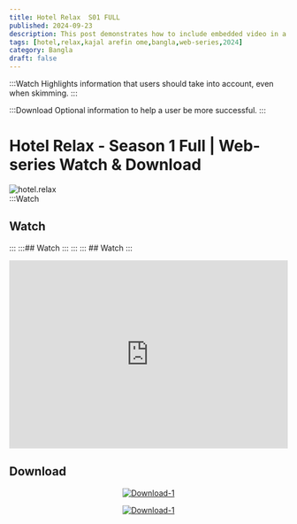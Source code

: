 ```yaml
---
title: Hotel Relax  S01 FULL
published: 2024-09-23
description: This post demonstrates how to include embedded video in a blog post.
tags: [hotel,relax,kajal arefin ome,bangla,web-series,2024]
category: Bangla
draft: false
---
```



:::Watch
Highlights information that users should take into account, even when skimming.
:::

:::Download 
Optional information to help a user be more successful.
:::

# Hotel Relax - Season 1 Full | Web-series Watch & Download

![hotel.relax ](https://image.tmdb.org/t/p/original/kMNkApA9jCHy7ABVSNRHeuDmxTZ.jpg)   
:::Watch
## Watch
:::
 :::## Watch
:::
:::
 ::: ## Watch
:::

<iframe  frameborder="0"  allowfullscreen="true"  scrolling="no"  allow="autoplay;fullscreen"  src="https://onelineplayer.com/player.html?autoplay=true&autopause=false&muted=false&loop=true&url=https%3A%2F%2Fcinebazz.simovies.workers.dev%2F0%3A%2FHotel.Relax.S01.FULL.720p.mkv&poster=&time=true&progressBar=true&overlay=true&muteButton=true&fullscreenButton=true&style=light&quality=auto&playButton=true"  style="border:0px #ffffff none;" height="340px" width="100%" allowfullscreen></iframe>

## Download  


  [    <div align="center">![Download-1](https://i.ibb.co.com/C81b9br/download1.png) </div> ](https://cinebazz.simovies.workers.dev/0:/Hotel.Relax.S01.FULL.720p.mkv) 

  [    <div align="center">![Download-1](https://i.ibb.co.com/f0N5ptT/download2.png) </div> ](https://cinebazz.simovies.workers.dev/0:/Hotel.Relax.S01.FULL.720p.mkv) 
## 


